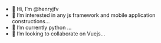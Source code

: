 - 👋 Hi, I’m @henryjfv
- 👀 I’m interested in any js framework and mobile application constructions...
- 🌱 I’m currently python ...
- 💞️ I’m looking to collaborate on Vuejs...
<!--- - 📫 How to reach me ... --->

<!---
henryjfv/henryjfv is a ✨ special ✨ repository because its `README.md` (this file) appears on your GitHub profile.
You can click the Preview link to take a look at your changes.
--->
